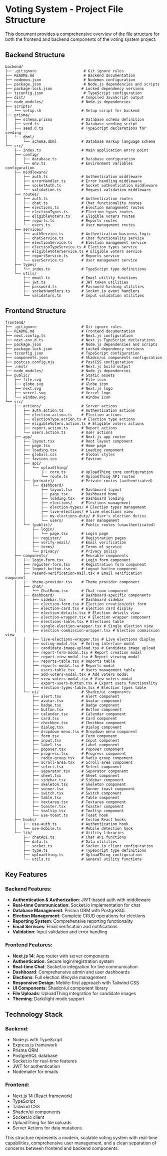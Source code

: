 # Voting System - Project File Structure

This document provides a comprehensive overview of the file structure for both the frontend and backend components of the voting system project.

## Backend Structure

```
backend/
├── .gitignore                     # Git ignore rules
├── README.md                      # Backend documentation
├── nodemon.json                   # Nodemon configuration
├── package.json                   # Node.js dependencies and scripts
├── package-lock.json             # Locked dependency versions
├── tsconfig.json                  # TypeScript configuration
├── dist/                         # Compiled JavaScript output
├── node_modules/                 # Node.js dependencies
├── scripts/
│   └── setup.sh                  # Setup script for backend
├── prisma/
│   ├── schema.prisma             # Database schema definition
│   ├── seed.ts                   # Database seeding script
│   ├── seed.d.ts                 # TypeScript declarations for seeding
│   └── dbml/
│       └── schema.dbml           # Database markup language schema
└── src/
    ├── index.ts                  # Main application entry point
    ├── config/
    │   ├── database.ts           # Database configuration
    │   └── env.ts                # Environment variables configuration
    ├── middleware/
    │   ├── auth.ts               # Authentication middleware
    │   ├── errorHandler.ts       # Error handling middleware
    │   ├── socketAuth.ts         # Socket authentication middleware
    │   └── validation.ts         # Request validation middleware
    ├── routes/
    │   ├── auth.ts               # Authentication routes
    │   ├── chat.ts               # Chat functionality routes
    │   ├── elections.ts          # Election management routes
    │   ├── electionTypes.ts      # Election types routes
    │   ├── eligibleVoters.ts     # Eligible voters routes
    │   ├── reports.ts            # Reports routes
    │   └── users.ts              # User management routes
    ├── services/
    │   ├── authService.ts        # Authentication business logic
    │   ├── chatService.ts        # Chat functionality service
    │   ├── electionService.ts    # Election management service
    │   ├── electionTypeService.ts # Election types service
    │   ├── eligibleVoterService.ts # Eligible voters service
    │   ├── reportService.ts      # Reports service
    │   └── userService.ts        # User management service
    ├── types/
    │   └── index.ts              # TypeScript type definitions
    └── utils/
        ├── email.ts              # Email utility functions
        ├── jwt.ts                # JWT token utilities
        ├── password.ts           # Password hashing utilities
        ├── socketHandlers.ts     # Socket.io event handlers
        └── validators.ts         # Input validation utilities
```

## Frontend Structure

```
frontend/
├── .gitignore                    # Git ignore rules
├── README.md                     # Frontend documentation
├── next.config.ts                # Next.js configuration
├── next-env.d.ts                 # Next.js TypeScript declarations
├── package.json                  # Node.js dependencies and scripts
├── package-lock.json             # Locked dependency versions
├── tsconfig.json                 # TypeScript configuration
├── components.json               # Shadcn/ui components configuration
├── postcss.config.mjs            # PostCSS configuration
├── .next/                        # Next.js build output
├── node_modules/                 # Node.js dependencies
├── public/                       # Static assets
│   ├── file.svg                  # File icon
│   ├── globe.svg                 # Globe icon
│   ├── next.svg                  # Next.js logo
│   ├── vercel.svg                # Vercel logo
│   └── window.svg                # Window icon
└── src/
    ├── actions/                  # Server actions
    │   ├── auth.action.ts        # Authentication actions
    │   ├── election.action.ts    # Election actions
    │   ├── electionType.action.ts # Election type actions
    │   ├── eligibleVoters.action.ts # Eligible voters actions
    │   ├── report.action.ts      # Report actions
    │   └── users.action.ts       # User actions
    ├── app/                      # Next.js app router
    │   ├── layout.tsx            # Root layout component
    │   ├── page.tsx              # Home page
    │   ├── loading.tsx           # Loading component
    │   ├── globals.css           # Global styles
    │   ├── favicon.ico           # Favicon
    │   ├── api/
    │   │   └── uploadthing/
    │   │       ├── core.ts       # UploadThing core configuration
    │   │       └── route.ts      # UploadThing API routes
    │   ├── (private)/            # Private routes (authenticated)
    │   │   └── dashboard/
    │   │       ├── layout.tsx    # Dashboard layout
    │   │       ├── page.tsx      # Dashboard home
    │   │       ├── loading.tsx   # Dashboard loading
    │   │       ├── elections/    # Elections management
    │   │       ├── election-types/ # Election types management
    │   │       ├── live-elections/ # Live elections view
    │   │       ├── my-elections-duty/ # User's election duties
    │   │       └── users/        # User management
    │   └── (public)/             # Public routes (unauthenticated)
    │       ├── login/
    │       │   └── page.tsx      # Login page
    │       ├── register/         # Registration pages
    │       ├── verify-email/     # Email verification
    │       ├── terms/            # Terms of service
    │       └── privacy/          # Privacy policy
    ├── components/               # Reusable components
    │   ├── login-form.tsx        # Login form component
    │   ├── register-form.tsx     # Registration form component
    │   ├── logout-button.tsx     # Logout button component
    │   ├── resend-verification-mail.tsx # Email verification component
    │   ├── theme-provider.tsx    # Theme provider component
    │   ├── chat/
    │   │   └── ChatRoom.tsx      # Chat room component
    │   ├── dashboard/            # Dashboard-specific components
    │   │   ├── sidebar.tsx       # Dashboard sidebar
    │   │   ├── election-form.tsx # Election creation/edit form
    │   │   ├── election-card.tsx # Election card display
    │   │   ├── election-details.tsx # Election details view
    │   │   ├── election-wrapper.tsx # Election wrapper component
    │   │   ├── elections-table.tsx # Elections table
    │   │   ├── single-election-wrapper.tsx # Single election view
    │   │   ├── election-commission-wrapper.tsx # Election commission view
    │   │   ├── live-elections-wrapper.tsx # Live elections display
    │   │   ├── voting-modal.tsx  # Voting interface modal
    │   │   ├── candidate-image-upload.tsx # Candidate image upload
    │   │   ├── report-form-modal.tsx # Report creation modal
    │   │   ├── report-view-modal.tsx # Report viewing modal
    │   │   ├── reports-table.tsx # Reports table
    │   │   ├── reports-modal.tsx # Reports modal
    │   │   ├── users-table.tsx   # Users management table
    │   │   ├── add-voters-modal.tsx # Add voters modal
    │   │   ├── view-voters-modal.tsx # View voters modal
    │   │   ├── export-users-button.tsx # Export users functionality
    │   │   └── election-types-table.tsx # Election types table
    │   └── ui/                   # Shadcn/ui components
    │       ├── alert.tsx         # Alert component
    │       ├── avatar.tsx        # Avatar component
    │       ├── badge.tsx         # Badge component
    │       ├── button.tsx        # Button component
    │       ├── calendar.tsx      # Calendar component
    │       ├── card.tsx          # Card component
    │       ├── checkbox.tsx      # Checkbox component
    │       ├── dialog.tsx        # Dialog component
    │       ├── dropdown-menu.tsx # Dropdown menu component
    │       ├── form.tsx          # Form component
    │       ├── input.tsx         # Input component
    │       ├── label.tsx         # Label component
    │       ├── popover.tsx       # Popover component
    │       ├── progress.tsx      # Progress component
    │       ├── radio-group.tsx   # Radio group component
    │       ├── scroll-area.tsx   # Scroll area component
    │       ├── select.tsx        # Select component
    │       ├── separator.tsx     # Separator component
    │       ├── sheet.tsx         # Sheet component
    │       ├── sidebar.tsx       # Sidebar component
    │       ├── skeleton.tsx      # Skeleton component
    │       ├── sonner.tsx        # Sonner toast component
    │       ├── switch.tsx        # Switch component
    │       ├── table.tsx         # Table component
    │       ├── textarea.tsx      # Textarea component
    │       ├── toaster.tsx       # Toaster component
    │       ├── tooltip.tsx       # Tooltip component
    │       └── use-toast.ts      # Toast hook
    ├── hooks/                    # Custom React hooks
    │   ├── use-auth.ts           # Authentication hook
    │   └── use-mobile.ts         # Mobile detection hook
    └── lib/                      # Utility libraries
        ├── chatApi.ts            # Chat API functions
        ├── data.ts               # Data utilities
        ├── socket.ts             # Socket.io client configuration
        ├── type.ts               # TypeScript type definitions
        ├── uploadthing.ts        # UploadThing configuration
        └── utils.ts              # General utility functions
```

## Key Features

### Backend Features:

- **Authentication & Authorization**: JWT-based auth with middleware
- **Real-time Communication**: Socket.io implementation for chat
- **Database Management**: Prisma ORM with PostgreSQL
- **Election Management**: Complete CRUD operations for elections
- **Reporting System**: Comprehensive reporting functionality
- **Email Services**: Email verification and notifications
- **Validation**: Input validation and error handling

### Frontend Features:

- **Next.js 14**: App router with server components
- **Authentication**: Secure login/registration system
- **Real-time Chat**: Socket.io integration for live communication
- **Dashboard**: Comprehensive admin and user dashboards
- **Elections**: Full election lifecycle management
- **Responsive Design**: Mobile-first approach with Tailwind CSS
- **UI Components**: Shadcn/ui component library
- **File Uploads**: UploadThing integration for candidate images
- **Theming**: Dark/light mode support

## Technology Stack

### Backend:

- Node.js with TypeScript
- Express.js framework
- Prisma ORM
- PostgreSQL database
- Socket.io for real-time features
- JWT for authentication
- Nodemailer for emails

### Frontend:

- Next.js 14 (React framework)
- TypeScript
- Tailwind CSS
- Shadcn/ui components
- Socket.io client
- UploadThing for file uploads
- Server Actions for data mutations

This structure represents a modern, scalable voting system with real-time capabilities, comprehensive user management, and a clean separation of concerns between frontend and backend components.

